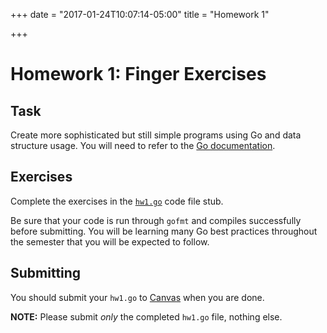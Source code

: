 +++
date = "2017-01-24T10:07:14-05:00"
title = "Homework 1"

+++

# Homework 1: Finger Exercises

## Task

Create more sophisticated but still simple programs using Go and data structure
usage. You will need to refer to the [Go documentation](https://golang.org/doc/).

## Exercises

Complete the exercises in the [`hw1.go`](/~cis193/homeworks/hw1.go) code file stub.

Be sure that your code is run through `gofmt` and compiles successfully before
submitting. You will be learning many Go best practices throughout the semester
that you will be expected to follow.

## Submitting

You should submit your `hw1.go`
to [Canvas](https://canvas.upenn.edu/courses/1350686) when you are done.

**NOTE:** Please submit *only* the completed `hw1.go` file, nothing else.
